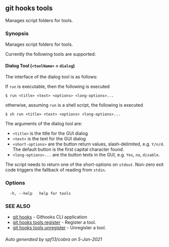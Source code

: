 ## git hooks tools

Manages script folders for tools.

### Synopsis

Manages script folders for tools.

Currently the following tools are supported:

#### Dialog Tool (`<toolName>` = `dialog`)

The interface of the dialog tool is as follows:

If `run` is executable, then the following is executed

```shell
$ run <title> <text> <options> <long-options>...
```

otherwise, assuming `run` is a shell script, the following is executed

```shell
$ sh run <title> <text> <options> <long-options>...
```

The arguments of the dialog tool are:

- `<title>` is the title for the GUI dialog
- `<text>` is the text for the GUI dialog
- `<short-options>` are the button return values, slash-delimited,
  e.g. `Y/n/d`. The default button is the first capital character found.
- `<long-options>...` are the button texts in the GUI,
  e.g. `Yes`, `no`, `disable`.

The script needs to return one of the short-options on `stdout`.
Non-zero exit code triggers the fallback of reading from `stdin`.

### Options

```
  -h, --help   help for tools
```

### SEE ALSO

* [git hooks](git_hooks.md)	 - Githooks CLI application
* [git hooks tools register](git_hooks_tools_register.md)	 - Register a tool.
* [git hooks tools unregister](git_hooks_tools_unregister.md)	 - Unregister a tool.

###### Auto generated by spf13/cobra on 5-Jan-2021
